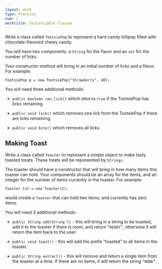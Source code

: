```yaml
---
layout: work
type: Practice
num: 1
worktitle: Instantiable Classes
---
```


Write a class called `TootsiePop` to represent a hard candy lollipop filled with
chocolate-flavored chewy candy.

You will have two components, a `String` for the flavor and an `int` for the number of licks.

Your constructor method will bring in an initial number of licks and a flavor.
For example:

    TootsiePop p = new TootsiePop("Strawberry", 40);

You will need three additional methods:

* `public boolean can_lick()` which returns `true` if the TootsiePop has licks remaining.

* `public void lick()` which removes one lick from the TootsiePop if there are licks remaining.

* `public void bite()` which removes all licks.

## Making Toast

Write a class called `Toaster` to represent a simple object to make tasty toasted
treats. These treats will be represented by `Strings`.

The toaster should have a constructor that will bring in how many items this
toaster can hold. Your components should be an array for the items, and an
integer for the number of items currently in the toaster. For example:

    Toaster tst = new Toaster(2);

would create a `Toaster` that can hold two items, and currently has zero items.

You will need 3 additional methods:

* `public String add(String t)` - this will bring in a string to be toasted,
add it to the toaster if there is room, and return `“READY”`, otherwise it
will return the item back to the user.

* `public void toast()` - this will add the prefix “toasted” to all items in the toaster.

* `public String extract()` - this will remove and return a single item from
the toaster at a time. If there are no items, it will return the string `“NONE”`.

